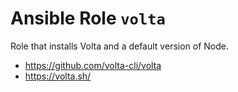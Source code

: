 # Ansible Role `volta`

Role that installs Volta and a default version of Node.

- <https://github.com/volta-cli/volta>
- <https://volta.sh/>
